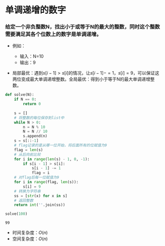 
# 单调递增的数字

### 给定一个非负整数N，找出小于或等于N的最大的整数，同时这个整数需要满足其各个位数上的数字是单调递增。

* 例如：
    * 输入：N=10
    * 输出：9

* 局部最优：遇到$s[i-1]>s[i]$的情况，让$s[i-1]-=1$，$s[i]=9$，可以保证这两位变成最大单调递增整数。全局最优：得到小于等于N的最大单调递增整数。


```python
def solve(N):
    if N == 0:
        return 0
        
    s = []
    # 将整数的每位保存到list中
    while N > 0:
        n = N % 10
        N = N // 10
        s.append(n)
    s = s[::-1]
    # flag记录的是从哪一位开始，将后面所有的位赋值为9
    flag = len(s)
    # 从后向前比较
    for i in range(len(s) - 1, 0, -1):
        if s[i - 1] > s[i]:
            s[i - 1] -= 1
            flag = i
    # 对flag后每一位赋值为9
    for i in range(flag, len(s)):
        s[i] = 9
    # 转换为字符串
    ss = [str(x) for x in s]
    # 返回整数
    return int(''.join(ss))
```


```python
solve(100)
```




    99



* 时间复杂度：$O(n)$
* 空间复杂度：$O(n)$
